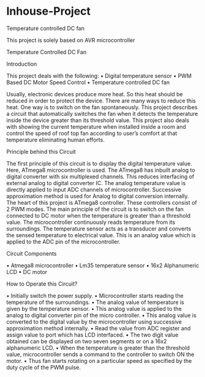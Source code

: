 # Inhouse-Project
Temperature controlled DC fan

This project is solely based on AVR microcontroller

Temperature Controlled DC Fan

Introduction

This project deals with the following:
•	Digital temperature sensor
•	PWM Based DC Motor Speed Control
•	Temperature controlled DC fan

 Usually, electronic devices produce more heat. So this heat should be reduced in order to protect the device. There are many ways to reduce this heat. One way is to switch on the fan spontaneously. This project describes a circuit that automatically switches the fan when it detects the temperature inside the device greater than its threshold value.
This project also deals with showing the current temperature when installed inside a room and control the speed of roof top fan according to user’s comfort at that temperature eliminating human efforts.

Principle behind this Circuit

The first principle of this circuit is to display the digital temperature value. Here, ATmega8 microcontroller is used. The ATmega8 has inbuilt analog to digital converter with six multiplexed channels. This reduces interfacing of external analog to digital converter IC. 
The analog temperature value is directly applied to input ADC channels of microcontroller. Successive approximation method is used for Analog to digital conversion internally.
The heart of this project is ATmega8 controller. These controllers consist of 2 PWM modes. 
The main principle of the circuit is to switch on the fan connected to DC motor when the temperature is greater than a threshold value.
The microcontroller continuously reads temperature from its surroundings. The temperature sensor acts as a transducer and converts the sensed temperature to electrical value. This is an analog value which is applied to the ADC pin of the microcontroller.


Circuit Components

•	Atmega8 microcontroller
•	Lm35 temperature sensor
•	16x2 Alphanumeric LCD
•	DC motor

How to Operate this Circuit?

•	Initially switch the power supply.
•	Microcontroller starts reading the temperature of the surroundings.
•	The analog value of temperature is given by the temperature sensor.
•	This analog value is applied to the analog to digital converter pin of the micro controller.
•	This analog value is converted to the digital value by the microcontroller using successive approximation method internally.
•	Read the value from ADC register and assign value to port which has LCD interfaced.
•	The two digit value obtained can be displayed on two seven segments or on a 16x2 alphanumeric LCD.
•	When the temperature is greater than the threshold value, microcontroller sends a command to the controller to switch ON the motor.
•	Thus fan starts rotating on a particular speed as specified by the duty cycle of the PWM pulse.
